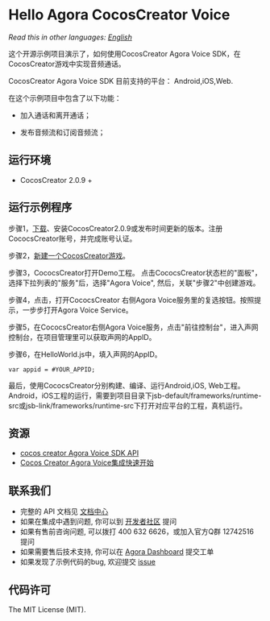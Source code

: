 # Hello Agora CocosCreator Voice

*Read this in other languages: [English](README.md)*

这个开源示例项目演示了，如何使用CocosCreator Agora Voice SDK，在CocosCreator游戏中实现音频通话。

CocosCreator Agora Voice SDK 目前支持的平台： Android,iOS,Web.

在这个示例项目中包含了以下功能：

- 加入通话和离开通话；

- 发布音频流和订阅音频流；

## 运行环境
* CocosCreator 2.0.9 +

## 运行示例程序

步骤1，[下载](https://www.cocos.com/download)、安装CocosCreator2.0.9或发布时间更新的版本。注册CococsCreator账号，并完成账号认证。

步骤2，[新建一个CocosCreator游戏](https://account.cocos.com/#/game/create_game)。

步骤3，CococsCreator打开Demo工程。 点击CococsCreator状态栏的"面板"，选择下拉列表的"服务"后，选择"Agora Voice", 然后，关联"步骤2"中创建游戏。 

步骤4，点击，打开CococsCreator 右侧Agora Voice服务里的复选按钮。按照提示，一步步打开Agora Voice Service。 

步骤5，在CococsCreator右侧Agora Voice服务，点击"前往控制台"，进入声网控制台，在项目管理里可以获取声网的AppID。  

步骤6，在HelloWorld.js中，填入声网的AppID。

```
var appid = #YOUR_APPID;
```

最后，使用CococsCreator分别构建、编译、运行Android,iOS, Web工程。
Android，iOS工程的运行，需要到项目目录下jsb-default/frameworks/runtime-src或jsb-link/frameworks/runtime-src下打开对应平台的工程，真机运行。

## 资源
- [cocos creator Agora Voice SDK API](https://docs.agora.io/cn/Interactive%20Gaming/game_coco)
- [Cocos Creator Agora Voice集成快速开始](https://docs.agora.io/cn/Interactive%20Gaming/game_c?platform=Cocos%20Creator)


## 联系我们

- 完整的 API 文档见 [文档中心](https://docs.agora.io/cn/)
- 如果在集成中遇到问题, 你可以到 [开发者社区](https://dev.agora.io/cn/) 提问
- 如果有售前咨询问题, 可以拨打 400 632 6626，或加入官方Q群 12742516 提问
- 如果需要售后技术支持, 你可以在 [Agora Dashboard](https://dashboard.agora.io) 提交工单
- 如果发现了示例代码的bug, 欢迎提交 [issue](https://github.com/AgoraIO/Voice-Call-for-Mobile-Gaming.git)

## 代码许可

The MIT License (MIT).
